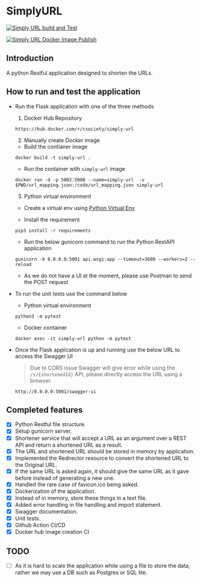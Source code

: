 # SimplyURL

[![Simply URL build and Test](https://github.com/C-Society/SimplyURL/workflows/simply-url/badge.svg)](https://github.com/C-Society/SimplyURL/actions)

[![Simply URL Docker Image Publish](https://github.com/C-Society/SimplyURL/workflows/simply-url-docker-image/badge.svg)](https://github.com/C-Society/SimplyURL/actions)

## Introduction

A python Restful application designed to shorten the URLs.

## How to run and test the application

- Run the Flask application with one of the three methods

  1. Docker Hub Repository

  ```
  https://hub.docker.com/r/csociety/simply-url
  ```

  2. Manually create Docker image

  - Build the contianer image

  ```
  docker build -t simply-url .
  ```

  - Run the container with `simply-url` image

  ```
  docker run -d -p 5002:5000 --name=simply-url  -v $PWD/url_mapping.json:/code/url_mapping.json simply-url
  ```

  3. Python virtual environment

  - Create a virtual env using [Python Virtual Env](https://docs.python-guide.org/dev/virtualenvs/#lower-level-virtualenv)

  - Install the requirement

  ```
  pip3 install -r requirements
  ```

  - Run the below gunicorn command to run the Python RestAPI application

  ```
  gunicorn -b 0.0.0.0:5001 api.wsgi:app --timeout=3600 --workers=2 --reload
  ```

  - As we do not have a UI at the moment, please use Postman to send the POST request

- To run the unit tests use the command below

  - Python virtual environment

  ```
  python3 -m pytest
  ```

  - Docker container

  ```
  docker exec -it simply-url python -m pytest
  ```

- Once the Flask application is up and running use the below URL to access the Swagger UI

  > Due to CORS issue Swagger will give error while using the `/s/{shortenedId}` API, please directly access the URL using a browser.

  ```
  http://0.0.0.0:5001/swagger-ui
  ```

## Completed features

- [x] Python Restful file structure.
- [x] Setup gunicorn server.
- [x] Shortener service that will accept a URL as an argument over a REST API and return a shortened URL as a result.
- [x] The URL and shortened URL should be stored in memory by application.
- [x] Implemented the Redirector resource to convert the shortened URL to the Original URL.
- [x] If the same URL is asked again, it should give the same URL as it gave before instead of generating a new one.
- [x] Handled the rare case of favicon.ico being asked.
- [x] Dockerization of the application.
- [x] Instead of in memory, store these things in a text file.
- [x] Added error handling in file handling and import statement.
- [x] Swagger documentation.
- [x] Unit tests.
- [x] Github Action CI/CD
- [x] Docker hub image creation CI

## TODO

- [ ] As it is hard to scale the application while using a file to store the data, rather we may use a DB such as Postgres or SQL lite.

